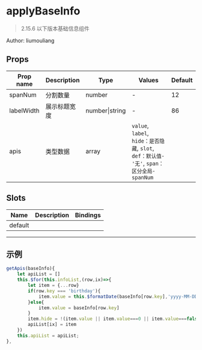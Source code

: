 # applyBaseInfo

> 2.15.6 以下版本基础信息组件

Author: liumouliang

## Props

| Prop name  | Description  | Type           | Values                                                                                   | Default |
| ---------- | ------------ | -------------- | ---------------------------------------------------------------------------------------- | ------- |
| spanNum    | 分割数量     | number         | -                                                                                        | 12      |
| labelWidth | 展示标题宽度 | number\|string | -                                                                                        | 86      |
| apis       | 类型数据     | array          | `value`, `label`, `hide：是否隐藏`, `slot`, `def：默认值-'无'`, `span：区分全局-spanNum` |         |

## Slots

| Name    | Description | Bindings |
| ------- | ----------- | -------- |
| default |             | <br>     |

---

## 示例

```js
getApis(baseInfo){
    let apiList = []
    this.$for(this.infoList,(row,ix)=>{
        let item = {...row}
        if(row.key === 'birthday'){
            item.value = this.$formatDate(baseInfo[row.key],'yyyy-MM-DD')
        }else{
            item.value = baseInfo[row.key]
        }
        item.hide = !(item.value || item.value===0 || item.value===false)
        apiList[ix] = item
    })
    this.apiList = apiList;
},
```
